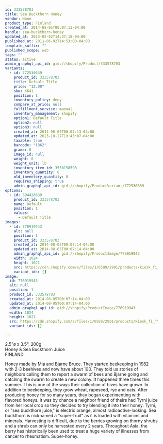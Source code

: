 ```yaml
---
id: 333578703
title: Sea Buckthorn Honey
vendor: None
product_type: Finland
created_at: 2014-08-05T00:07:13-04:00
handle: sea-buckthorn-honey
updated_at: 2023-08-02T14:37:18-04:00
published_at: 2011-06-02T14:53:00-04:00
template_suffix: ""
published_scope: web
tags: ""
status: active
admin_graphql_api_id: gid://shopify/Product/333578703
variants:
  - id: 772530639
    product_id: 333578703
    title: Default Title
    price: "12.00"
    sku: K641
    position: 1
    inventory_policy: deny
    compare_at_price: null
    fulfillment_service: manual
    inventory_management: shopify
    option1: Default Title
    option2: null
    option3: null
    created_at: 2014-08-05T00:07:13-04:00
    updated_at: 2023-10-27T19:43:07-04:00
    taxable: true
    barcode: "1862"
    grams: 0
    image_id: null
    weight: 0
    weight_unit: lb
    inventory_item_id: 3550158598
    inventory_quantity: 0
    old_inventory_quantity: 0
    requires_shipping: true
    admin_graphql_api_id: gid://shopify/ProductVariant/772530639
options:
  - id: 394428639
    product_id: 333578703
    name: Default
    position: 1
    values:
      - Default Title
images:
  - id: 776919943
    alt: null
    position: 1
    product_id: 333578703
    created_at: 2014-08-05T00:07:14-04:00
    updated_at: 2014-08-05T00:07:14-04:00
    admin_graphql_api_id: gid://shopify/ProductImage/776919943
    width: 1024
    height: 1021
    src: https://cdn.shopify.com/s/files/1/0589/2901/products/kiosk_fi_TYRNIHONEY.jpeg?v=1407211634
    variant_ids: []
image:
  id: 776919943
  alt: null
  position: 1
  product_id: 333578703
  created_at: 2014-08-05T00:07:14-04:00
  updated_at: 2014-08-05T00:07:14-04:00
  admin_graphql_api_id: gid://shopify/ProductImage/776919943
  width: 1024
  height: 1021
  src: https://cdn.shopify.com/s/files/1/0589/2901/products/kiosk_fi_TYRNIHONEY.jpeg?v=1407211634
  variant_ids: []

---
```


2.5"ø x 3.5", 200g  
Honey & Sea Buckthorn Juice  
FINLAND

Honey made by Mia and Bjarne Bruce. They started beekeeping in 1982 with 2-3 beehives and now have about 100. They told us stories of neighbors calling them to report a swarm of bees and Bjarne going and catching the swarm to create a new colony. It happened three times this summer. This is one of the ways their collection of hives have grown. In addition to beekeeping, they grow wheat, rapeseed, rye and oats. After producing honey for so many years, they began experimenting with flavored honeys. It was by chance a neighbor friend of theirs had Tyrni juice from her local crop so they decided to try blending it into their honey. Tyrni, or "sea buckthorn juice," is electric orange, almost radioactive-looking. Sea buckthorn is nicknamed a "super-fruit" as it is loaded with vitamins and minerals. Harvesting is difficult, due to the berries growing on thorny shrubs and a shrub can only be harvested every 2 years. Throughout Asia, the berry has historically been used to treat a huge variety of illnesses from cancer to rheumatism. Super-honey.